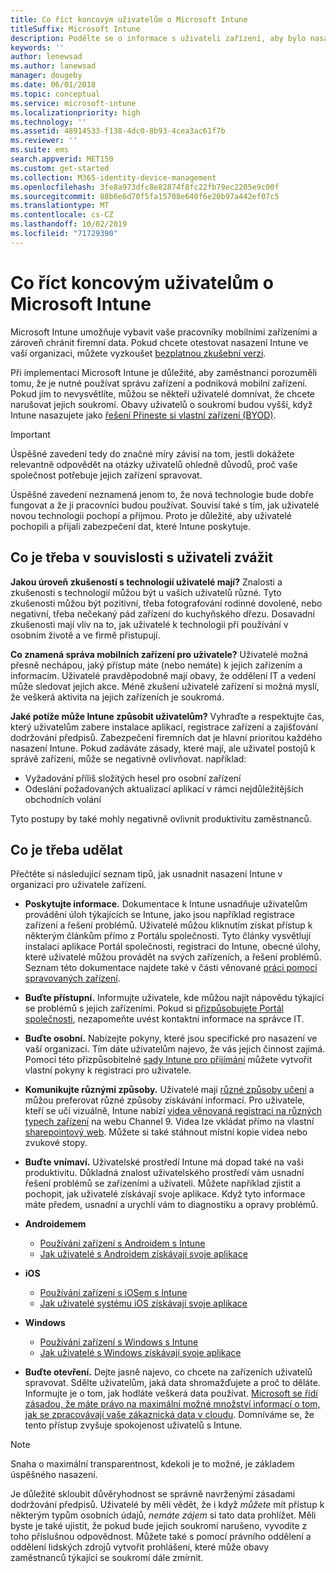 ```yaml
---
title: Co říct koncovým uživatelům o Microsoft Intune
titleSuffix: Microsoft Intune
description: Podělte se o informace s uživateli zařízení, aby bylo nasazení Intune úspěšné.
keywords: ''
author: lenewsad
ms.author: lanewsad
manager: dougeby
ms.date: 06/01/2018
ms.topic: conceptual
ms.service: microsoft-intune
ms.localizationpriority: high
ms.technology: ''
ms.assetid: 48914533-f138-4dc0-8b93-4cea3ac61f7b
ms.reviewer: ''
ms.suite: ems
search.appverid: MET150
ms.custom: get-started
ms.collection: M365-identity-device-management
ms.openlocfilehash: 3fe8a973dfc8e82874f8fc22fb79ec2205e9c00f
ms.sourcegitcommit: 88b6e6d70f5fa15708e640f6e20b97a442ef07c5
ms.translationtype: MT
ms.contentlocale: cs-CZ
ms.lasthandoff: 10/02/2019
ms.locfileid: "71729390"
---
```

# <a name="how-to-educate-your-end-users-about-microsoft-intune"></a>Co říct koncovým uživatelům o Microsoft Intune

Microsoft Intune umožňuje vybavit vaše pracovníky mobilními zařízeními a zároveň chránit firemní data. Pokud chcete otestovat nasazení Intune ve vaší organizaci, můžete vyzkoušet [bezplatnou zkušební verzi](free-trial-sign-up.md).

Při implementaci Microsoft Intune je důležité, aby zaměstnanci porozuměli tomu, že je nutné používat správu zařízení a podniková mobilní zařízení. Pokud jim to nevysvětlíte, můžou se někteří uživatelé domnívat, že chcete narušovat jejich soukromí. Obavy uživatelů o soukromí budou vyšší, když Intune nasazujete jako [řešení Přineste si vlastní zařízení (BYOD)](/enterprise-mobility-security/solutions/byod-design-considerations-guide).

> [!Important]
> Úspěšné zavedení tedy do značné míry závisí na tom, jestli dokážete relevantně odpovědět na otázky uživatelů ohledně důvodů, proč vaše společnost potřebuje jejich zařízení spravovat.

Úspěšné zavedení neznamená jenom to, že nová technologie bude dobře fungovat a že ji pracovníci budou používat. Souvisí také s tím, jak uživatelé novou technologii pochopí a přijmou. Proto je důležité, aby uživatelé pochopili a přijali zabezpečení dat, které Intune poskytuje.

## <a name="things-to-consider-about-your-users"></a>Co je třeba v souvislosti s uživateli zvážit

__Jakou úroveň zkušeností s technologií uživatelé mají?__ Znalosti a zkušenosti s technologií můžou být u vašich uživatelů různé. Tyto zkušenosti můžou být pozitivní, třeba fotografování rodinné dovolené, nebo negativní, třeba nečekaný pád zařízení do kuchyňského dřezu. Dosavadní zkušenosti mají vliv na to, jak uživatelé k technologii při používání v osobním životě a ve firmě přistupují.

__Co znamená správa mobilních zařízení pro uživatele?__ Uživatelé možná přesně nechápou, jaký přístup máte (nebo nemáte) k jejich zařízením a informacím. Uživatelé pravděpodobně mají obavy, že oddělení IT a vedení může sledovat jejich akce. Méně zkušení uživatelé zařízení si možná myslí, že veškerá aktivita na jejich zařízeních je soukromá.

__Jaké potíže může Intune způsobit uživatelům?__  Vyhraďte a respektujte čas, který uživatelům zabere instalace aplikací, registrace zařízení a zajišťování dodržování předpisů. Zabezpečení firemních dat je hlavní prioritou každého nasazení Intune. Pokud zadáváte zásady, které mají, ale uživatel postojů k správě zařízení, může se negativně ovlivňovat. například:  

- Vyžadování příliš složitých hesel pro osobní zařízení
- Odeslání požadovaných aktualizací aplikací v rámci nejdůležitějších obchodních volání  

Tyto postupy by také mohly negativně ovlivnit produktivitu zaměstnanců.

## <a name="things-you-should-do"></a>Co je třeba udělat

Přečtěte si následující seznam tipů, jak usnadnit nasazení Intune v organizaci pro uživatele zařízení.

* __Poskytujte informace.__ Dokumentace k Intune usnadňuje uživatelům provádění úloh týkajících se Intune, jako jsou například registrace zařízení a řešení problémů. Uživatelé můžou kliknutím získat přístup k některým článkům přímo z Portálu společnosti. Tyto články vysvětlují instalaci aplikace Portál společnosti, registraci do Intune, obecné úlohy, které uživatelé můžou provádět na svých zařízeních, a řešení problémů. Seznam této dokumentace najdete také v části věnované [práci pomocí spravovaných zařízení](https://docs.microsoft.com/intune-user-help/use-managed-devices-to-get-work-done).

* __Buďte přístupní.__ Informujte uživatele, kde můžou najít nápovědu týkající se problémů s jejich zařízeními. Pokud si [přizpůsobujete Portál společnosti](../apps/company-portal-app.md), nezapomeňte uvést kontaktní informace na správce IT.

* __Buďte osobní.__ Nabízejte pokyny, které jsou specifické pro nasazení ve vaší organizaci. Tím dáte uživatelům najevo, že vás jejich činnost zajímá. Pomocí této přizpůsobitelné [sady Intune pro přijímání](https://aka.ms/IntuneAdoptionKit) můžete vytvořit vlastní pokyny k registraci pro uživatele.

* __Komunikujte různými způsoby.__ Uživatelé mají [různé způsoby učení](https://www.umassd.edu/dss/resources/faculty--staff/how-to-teach-and-accommodate/how-to-accommodate-different-learning-styles/) a můžou preferovat různé způsoby získávání informací. Pro uživatele, kteří se učí vizuálně, Intune nabízí [videa věnovaná registraci na různých typech zařízení](https://channel9.msdn.com/Series/IntuneEnrollment) na webu Channel 9. Videa lze vkládat přímo na vlastní [sharepointový web](https://support.office.com/article/Embed-a-video-from-Office-365-Video-59e19984-c34e-4be8-889b-f6fa93910581). Můžete si také stáhnout místní kopie videa nebo zvukové stopy.

* __Buďte vnímaví.__ Uživatelské prostředí Intune má dopad také na vaši produktivitu. Důkladná znalost uživatelského prostředí vám usnadní řešení problémů se zařízeními a uživateli. Můžete například zjistit a pochopit, jak uživatelé získávají svoje aplikace. Když tyto informace máte předem, usnadní a urychlí vám to diagnostiku a opravy problémů.

* **Androidemem**
  * [Používání zařízení s Androidem s Intune](https://docs.microsoft.com/intune-user-help/using-your-android-device-with-intune)
  * [Jak uživatelé s Androidem získávají svoje aplikace](end-user-apps-android.md)

* **iOS**
  * [Používání zařízení s iOSem s Intune](https://docs.microsoft.com/intune-user-help/using-your-ios-device-with-intune)
  * [Jak uživatelé systému iOS získávají svoje aplikace](end-user-apps-ios.md)

* **Windows**
  * [Používání zařízení s Windows s Intune](https://docs.microsoft.com/intune-user-help/using-your-windows-device-with-intune)
  * [Jak uživatelé s Windows získávají svoje aplikace](end-user-apps-windows.md)

* __Buďte otevření.__ Dejte jasně najevo, co chcete na zařízeních uživatelů spravovat. Sdělte uživatelům, jaká data shromažďujete a proč to děláte. Informujte je o tom, jak hodláte veškerá data používat. [Microsoft se řídí zásadou, že máte právo na maximální možné množství informací o tom, jak se zpracovávají vaše zákaznická data v cloudu](https://www.microsoft.com/trustcenter/about/transparency). Domníváme se, že tento přístup zvyšuje spokojenost uživatelů s Intune.

> [!Note]
> Snaha o maximální transparentnost, kdekoli je to možné, je základem úspěšného nasazení.

Je důležité skloubit důvěryhodnost se správně navrženými zásadami dodržování předpisů. Uživatelé by měli vědět, že i když *můžete* mít přístup k některým typům osobních údajů, *nemáte zájem* si tato data prohlížet. Měli byste je také ujistit, že pokud bude jejich soukromí narušeno, vyvodíte z toho příslušnou odpovědnost. Můžete také s pomocí právního oddělení a oddělení lidských zdrojů vytvořit prohlášení, které může obavy zaměstnanců týkající se soukromí dále zmírnit.
